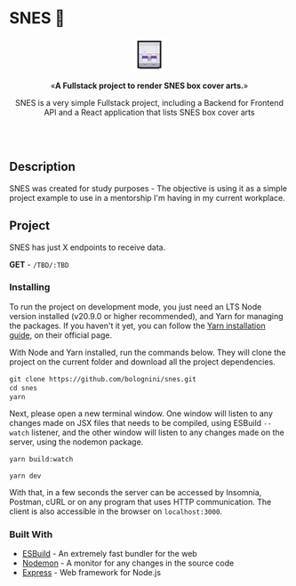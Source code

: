 # SNES 👾

<p align="center"><img src="assets/icon.png" alt="SNES console" width="60"></p>
<p align="center">&laquo;<b>A Fullstack project to render SNES box cover arts.</b>&raquo;</p>
<p align="center">SNES is a very simple Fullstack project, including a Backend for Frontend API and a React application that lists SNES box cover arts</p>
<br />
<br />

## Description

SNES was created for study purposes - The objective is using it as a simple project example to use in a mentorship I'm having in my current workplace.

## Project
SNES has just X endpoints to receive data.

**GET** - `/TBD/:TBD` <br/>

### Installing

To run the project on development mode, you just need an LTS Node version installed (v20.9.0 or higher recommended), and Yarn for managing the packages. If you haven't it yet, you can follow the [Yarn installation guide](https://classic.yarnpkg.com/pt-BR/docs/install/), on their official page.

With Node and Yarn installed, run the commands below. They will clone the project on the current folder and download all the project dependencies.

```shell
git clone https://github.com/bolognini/snes.git
cd snes
yarn
```

Next, please open a new terminal window. One window will listen to any changes made on JSX files that needs to be compiled, using ESBuild `--watch` listener, and the other window will listen to any changes made on the server, using the nodemon package.

```shell
yarn build:watch
```

```shell
yarn dev
```

With that, in a few seconds the server can be accessed by Insomnia, Postman, cURL or on any program that uses HTTP communication. The client is also accessible in the browser on `localhost:3000`.

### Built With

* [ESBuild](https://esbuild.github.io/) - An extremely fast bundler for the web
* [Nodemon](https://nodemon.io/) - A monitor for any changes in the source code
* [Express](https://expressjs.com/) - Web framework for Node.js
